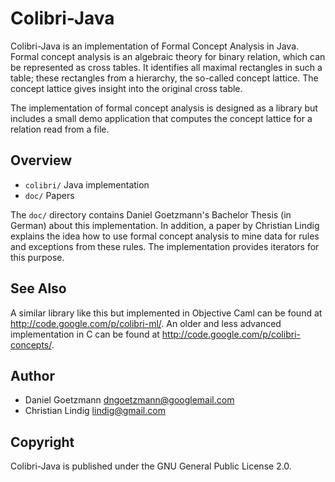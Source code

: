 # Colibri-Java

Colibri-Java is an implementation of Formal Concept Analysis in Java.
Formal concept analysis is an algebraic theory for binary relation,
which can be represented as cross tables. It identifies all maximal
rectangles in such a table; these rectangles from a hierarchy, the
so-called concept lattice. The concept lattice gives insight into the
original cross table.

The implementation of formal concept analysis is designed as a library
but includes a small demo application that computes the concept lattice
for a relation read from a file.

## Overview

- `colibri/` Java implementation
- `doc/` Papers

The `doc/` directory contains Daniel Goetzmann's Bachelor Thesis (in
German) about this implementation. In addition, a paper by Christian
Lindig explains the idea how to use formal concept analysis to mine data
for rules and exceptions from these rules. The implementation provides
iterators for this purpose.

## See Also

A similar library like this but implemented in Objective Caml can be
found at <http://code.google.com/p/colibri-ml/>. An older and less
advanced implementation in C can be found at
<http://code.google.com/p/colibri-concepts/>.

## Author

- Daniel Goetzmann <dngoetzmann@googlemail.com>
- Christian Lindig <lindig@gmail.com>

## Copyright

Colibri-Java is published under the GNU General Public License 2.0.
